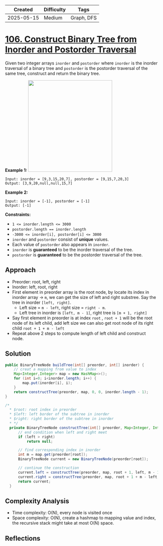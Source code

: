 | Created  | Difficulty | Tags |
| -------- | ---------- | ---- |
| 2025-05-15 | Medium | Graph, DFS |

# [106. Construct Binary Tree from Inorder and Postorder Traversal](https://leetcode.com/problems/construct-binary-tree-from-inorder-and-postorder-traversal/description/)

Given two integer arrays <code>inorder</code> and <code>postorder</code> where <code>inorder</code> is the inorder traversal of a binary tree and <code>postorder</code> is the postorder traversal of the same tree, construct and return the binary tree.

**Example 1:** 
<img alt="" src="https://assets.leetcode.com/uploads/2021/02/19/tree.jpg" style="width: 277px; height: 302px;">

```
Input: inorder = [9,3,15,20,7], postorder = [9,15,7,20,3]
Output: [3,9,20,null,null,15,7]
```

**Example 2:** 

```
Input: inorder = [-1], postorder = [-1]
Output: [-1]
```

**Constraints:** 

- <code>1 <= inorder.length <= 3000</code>
- <code>postorder.length == inorder.length</code>
- <code>-3000 <= inorder[i], postorder[i] <= 3000</code>
- <code>inorder</code> and <code>postorder</code> consist of **unique**  values.
- Each value of <code>postorder</code> also appears in <code>inorder</code>.
- <code>inorder</code> is **guaranteed**  to be the inorder traversal of the tree.
- <code>postorder</code> is **guaranteed**  to be the postorder traversal of the tree.

## Approach

- Preorder: root, left, right
- Inorder: left, root, right
- First element in preorder array is the root node, by locate its index in inorder array -> `m`, we can get the size of left and right substree. Say the tree in inorder `[left, right]`.
  - Left size = `m - left`, right size = `right - m`.
  - Left tree in inorder is `[left, m - 1]`, right tree is `[m + 1, right]`
- Say first element in preorder is at index `root` , `root + 1` will be the root node of its left child, add left size we can also get root node of its right child `root + 1 + m - left`
- Repeat above 2 steps to compute length of left child and construct node.
## Solution

```java
public BinaryTreeNode buildTree(int[] preorder, int[] inorder) {
    // creat a mapping from value to index
    Map<Integer,Integer> map = new HashMap<>();
    for (int i=0; i<inorder.length; i++) {
        map.put(inorder[i], i);
    }
    return constructTree(preorder, map, 0, 0, inorder.length - 1);
}

/*
  * $root: root index in preorder
  * $left: left border of the subtree in inorder
  * $right: right border of the subtree in inorder
  * */
  private BinaryTreeNode constructTree(int[] preorder, Map<Integer, Integer> map, int root, int left, int right) {
      // end condition when left and right meet
      if (left > right)
          return null;

      // find corresponding index in inorder
      int m = map.get(preorder[root]);
      BinaryTreeNode current = new BinaryTreeNode(preorder[root]);

      // continue the construction
      current.left = constructTree(preorder, map, root + 1, left, m - 1);
      current.right = constructTree(preorder, map, root + 1 + m - left, m + 1, right);
      return current;
  }
```

## Complexity Analysis

- Time complexity: O(N), every node is visited once
- Space complexity: O(N), create a hashmap to mapping value and index,  the recursive stack might take at most O(N) space.

## Reflections

